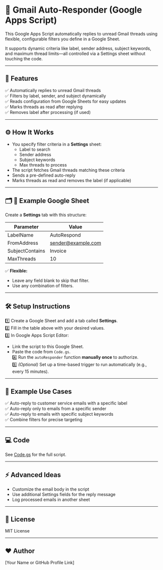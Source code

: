 # 📧 Gmail Auto-Responder (Google Apps Script)

This Google Apps Script automatically replies to unread Gmail threads using flexible, configurable filters you define in a Google Sheet.  

It supports dynamic criteria like label, sender address, subject keywords, and maximum thread limits—all controlled via a Settings sheet without touching the code.

---

## 🚀 Features
✅ Automatically replies to unread Gmail threads  
✅ Filters by label, sender, and subject dynamically  
✅ Reads configuration from Google Sheets for easy updates  
✅ Marks threads as read after replying  
✅ Removes label after processing (if used)

---

## ⚙️ How It Works
- You specify filter criteria in a **Settings** sheet:
  - Label to search
  - Sender address
  - Subject keywords
  - Max threads to process
- The script fetches Gmail threads matching these criteria
- Sends a pre-defined auto-reply
- Marks threads as read and removes the label (if applicable)

---

## 🗂️ 📌 Example Google Sheet

Create a **Settings** tab with this structure:

| Parameter       | Value                    |
|------------------|-------------------------|
| LabelName        | AutoRespond             |
| FromAddress      | sender@example.com      |
| SubjectContains  | Invoice                 |
| MaxThreads       | 10                      |

✅ **Flexible:**  
- Leave any field blank to skip that filter.  
- Use any combination of filters.

---

## 🛠️ Setup Instructions

1️⃣ Create a Google Sheet and add a tab called **Settings**.  
2️⃣ Fill in the table above with your desired values.  
3️⃣ In Google Apps Script Editor:  
   - Link the script to this Google Sheet.  
   - Paste the code from `Code.gs`.  
4️⃣ Run the `autoResponder` function **manually once** to authorize.  
5️⃣ *(Optional)* Set up a time-based trigger to run automatically (e.g., every 15 minutes).

---

## 💌 Example Use Cases
✅ Auto-reply to customer service emails with a specific label  
✅ Auto-reply only to emails from a specific sender  
✅ Auto-reply to emails with specific subject keywords  
✅ Combine filters for precise targeting

---

## 💻 Code
See [Code.gs](Code.gs) for the full script.  

---

## ⚡ Advanced Ideas
- Customize the email body in the script  
- Use additional Settings fields for the reply message  
- Log processed emails in another sheet  

---

## 🪪 License
MIT License

---

## ❤️ Author
[Your Name or GitHub Profile Link]

